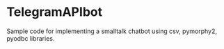 # TelegramAPIbot
Sample code for implementing a smalltalk chatbot using csv, pymorphy2, pyodbc libraries.
